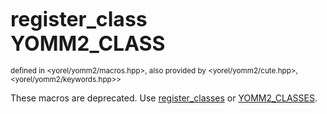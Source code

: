 <span style="font-size:xx-large;"><strong>register_class</strong><br/><strong>YOMM2_CLASS</strong><br/></span><br/>
<sub>defined in <yorel/yomm2/macros.hpp>, also provided by <yorel/yomm2/cute.hpp>, <yorel/yomm2/keywords.hpp>></sub><br/>

These macros are deprecated. Use [register_classes](/yomm2/reference/use_classes.html) or [YOMM2_CLASSES](/yomm2/reference/use_classes.html).
